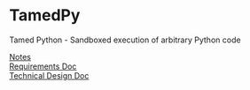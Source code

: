 # TamedPy
Tamed Python - Sandboxed execution of arbitrary Python code

[Notes](notes.md)  
[Requirements Doc](https://docs.google.com/document/d/1xxK_SUvtNjRh74pJR7Z5s-HAiwK-INvgPXY3Uh0NNa8/edit?usp=sharing)  
[Technical Design Doc](https://docs.google.com/document/d/1-aWiUwFDEUbvPipyyE3V8TNfiuaIiaiNCI4qvLF6GNI/edit?usp=sharing)
